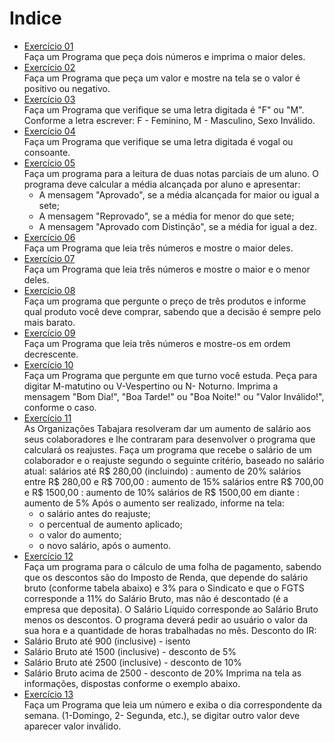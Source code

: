 # Indice

* [Exercício 01](https://github.com/Kauan-Santos/Lista-de-exercicios-Python/blob/main/Lista-de-Exercicios-Python-Brasil/2-Estrutura-de-Decisao/Exercicio01.py)  
Faça um Programa que peça dois números e imprima o maior deles.  
* [Exercício 02](https://github.com/Kauan-Santos/Lista-de-exercicios-Python/blob/main/Lista-de-Exercicios-Python-Brasil/2-Estrutura-de-Decisao/Exercicio02.py)  
Faça um Programa que peça um valor e mostre na tela se o valor é positivo ou negativo.  
* [Exercício 03](https://github.com/Kauan-Santos/Lista-de-exercicios-Python/blob/main/Lista-de-Exercicios-Python-Brasil/2-Estrutura-de-Decisao/Exercicio03.py)  
Faça um Programa que verifique se uma letra digitada é "F" ou "M". Conforme a letra escrever: F - Feminino, M - Masculino, Sexo Inválido.  
* [Exercício 04](https://github.com/Kauan-Santos/Lista-de-exercicios-Python/blob/main/Lista-de-Exercicios-Python-Brasil/2-Estrutura-de-Decisao/Exercicio04.py)  
Faça um Programa que verifique se uma letra digitada é vogal ou consoante.  
* [Exercício 05](https://github.com/Kauan-Santos/Lista-de-exercicios-Python/blob/main/Lista-de-Exercicios-Python-Brasil/2-Estrutura-de-Decisao/Exercicio05.py)  
Faça um programa para a leitura de duas notas parciais de um aluno. O programa deve calcular a média alcançada por aluno e apresentar:
    * A mensagem "Aprovado", se a média alcançada for maior ou igual a sete;
    * A mensagem "Reprovado", se a média for menor do que sete;
    * A mensagem "Aprovado com Distinção", se a média for igual a dez.  
* [Exercício 06](https://github.com/Kauan-Santos/Lista-de-exercicios-Python/blob/main/Lista-de-Exercicios-Python-Brasil/2-Estrutura-de-Decisao/Exercicio06.py)  
Faça um Programa que leia três números e mostre o maior deles.  
* [Exercício 07](https://github.com/Kauan-Santos/Lista-de-exercicios-Python/blob/main/Lista-de-Exercicios-Python-Brasil/2-Estrutura-de-Decisao/Exercicio07.py)  
Faça um Programa que leia três números e mostre o maior e o menor deles.  
* [Exercício 08](https://github.com/Kauan-Santos/Lista-de-exercicios-Python/blob/main/Lista-de-Exercicios-Python-Brasil/2-Estrutura-de-Decisao/Exercicio08.py)  
Faça um programa que pergunte o preço de três produtos e informe qual produto você deve comprar, sabendo que a decisão é sempre pelo mais barato.  
* [Exercício 09](https://github.com/Kauan-Santos/Lista-de-exercicios-Python/blob/main/Lista-de-Exercicios-Python-Brasil/2-Estrutura-de-Decisao/Exercicio09.py)  
Faça um Programa que leia três números e mostre-os em ordem decrescente.  
* [Exercício 10](https://github.com/Kauan-Santos/Lista-de-exercicios-Python/blob/main/Lista-de-Exercicios-Python-Brasil/2-Estrutura-de-Decisao/Exercicio10.py)  
Faça um Programa que pergunte em que turno você estuda. Peça para digitar M-matutino ou V-Vespertino ou N- Noturno. Imprima a mensagem "Bom Dia!", "Boa Tarde!" ou "Boa Noite!" ou "Valor Inválido!", conforme o caso.  
* [Exercício 11](https://github.com/Kauan-Santos/Lista-de-exercicios-Python/blob/main/Lista-de-Exercicios-Python-Brasil/2-Estrutura-de-Decisao/Exercicio11.py)  
As Organizações Tabajara resolveram dar um aumento de salário aos seus colaboradores e lhe contraram para desenvolver o programa que calculará os reajustes.
Faça um programa que recebe o salário de um colaborador e o reajuste segundo o seguinte critério, baseado no salário atual:
salários até R$ 280,00 (incluindo) : aumento de 20%
salários entre R$ 280,00 e R$ 700,00 : aumento de 15%
salários entre R$ 700,00 e R$ 1500,00 : aumento de 10%
salários de R$ 1500,00 em diante : aumento de 5% Após o aumento ser realizado, informe na tela:
    * o salário antes do reajuste;
    * o percentual de aumento aplicado;
    * o valor do aumento;
    * o novo salário, após o aumento.
* [Exercício 12](https://github.com/Kauan-Santos/Lista-de-exercicios-Python/blob/main/Lista-de-Exercicios-Python-Brasil/2-Estrutura-de-Decisao/Exercicio12.py)  
Faça um programa para o cálculo de uma folha de pagamento, sabendo que os descontos são do Imposto de Renda, que depende do salário bruto (conforme tabela abaixo) e 3% para o Sindicato e que o FGTS corresponde a 11% do Salário Bruto, mas não é descontado (é a empresa que deposita). O Salário Líquido corresponde ao Salário Bruto menos os descontos. O programa deverá pedir ao usuário o valor da sua hora e a quantidade de horas trabalhadas no mês.
Desconto do IR:
* Salário Bruto até 900 (inclusive) - isento
* Salário Bruto até 1500 (inclusive) - desconto de 5%
* Salário Bruto até 2500 (inclusive) - desconto de 10%
* Salário Bruto acima de 2500 - desconto de 20% Imprima na tela as informações, dispostas conforme o exemplo abaixo.  
* [Exercício 13](https://github.com/Kauan-Santos/Lista-de-exercicios-Python/blob/main/Lista-de-Exercicios-Python-Brasil/2-Estrutura-de-Decisao/exercicio_13.py)  
Faça um Programa que leia um número e exiba o dia correspondente da semana. (1-Domingo, 2- Segunda, etc.), se digitar outro valor deve aparecer valor inválido.  